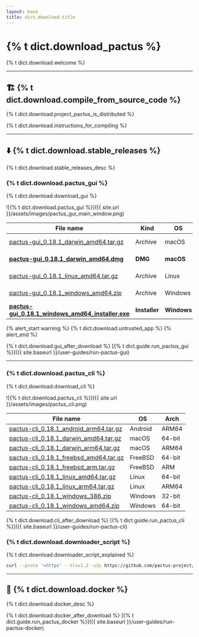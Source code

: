 ```yaml
---
layout: base
title: dict.download.title
---
```


# {% t dict.download_pactus %}

{% t dict.download.welcome %}

---

<h2 id="build">🏗️ {% t dict.download.compile_from_source_code %}</h2>

{% t dict.download.project_pactus_is_distributed %}

{% t dict.download.instructions_for_compiling %}

---

<h2 id="binary">⬇️ {% t dict.download.stable_releases %}</h2>

{% t dict.download.stable_releases_desc %}

<h3 id="gui">{% t dict.download.pactus_gui %}</h3>

{% t dict.download.download_gui %}

![{% t dict.download.pactus_gui %}]({{ site.url }}/assets/images/pactus_gui_main_window.png)

| **File name**                                                                                                                                                         | **Kind**      | **OS**      | **Arch** |
| --------------------------------------------------------------------------------------------------------------------------------------------------------------------- | ------------- | ----------- | -------- |
| [pactus-gui_0.18.1_darwin_amd64.tar.gz](https://github.com/pactus-project/pactus/releases/download/v0.18.1/pactus-gui_0.18.1_darwin_amd64.tar.gz)                     | Archive       | macOS       | 64-bit   |
| [**pactus-gui_0.18.1_darwin_amd64.dmg**](https://github.com/pactus-project/pactus/releases/download/v0.18.1/pactus-gui_0.18.1_darwin_amd64.dmg)                       | **DMG**       | **macOS**   | 64-bit   |
| [pactus-gui_0.18.1_linux_amd64.tar.gz](https://github.com/pactus-project/pactus/releases/download/v0.18.1/pactus-gui_0.18.1_linux_amd64.tar.gz)                       | Archive       | Linux       | 64-bit   |
| [pactus-gui_0.18.1_windows_amd64.zip](https://github.com/pactus-project/pactus/releases/download/v0.18.1/pactus-gui_0.18.1_windows_amd64.zip)                         | Archive       | Windows     | 64-bit   |
| [**pactus-gui_0.18.1_windows_amd64_installer.exe**](https://github.com/pactus-project/pactus/releases/download/v0.18.1/pactus-gui_0.18.1_windows_amd64_installer.exe) | **Installer** | **Windows** | 64-bit   |

{% alert_start warning %}
  {% t dict.download.untrusted_app %}
{% alert_end %}

{% t dict.download.gui_after_download %} [{% t dict.guide.run_pactus_gui %}]({{ site.baseurl }}/user-guides/run-pactus-gui)

---

<h3 id="cli">{% t dict.download.pactus_cli %}</h3>

{% t dict.download.download_cli %}

![{% t dict.download.pactus_cli %}]({{ site.url }}/assets/images/pactus_cli.png)

| **File name**                                                                                                                                       | **OS**  | **Arch** |
| --------------------------------------------------------------------------------------------------------------------------------------------------- | ------- | -------- |
| [pactus-cli_0.18.1_android_arm64.tar.gz](https://github.com/pactus-project/pactus/releases/download/v0.18.1/pactus-cli_0.18.1_android_arm64.tar.gz) | Android | ARM64    |
| [pactus-cli_0.18.1_darwin_amd64.tar.gz](https://github.com/pactus-project/pactus/releases/download/v0.18.1/pactus-cli_0.18.1_darwin_amd64.tar.gz)   | macOS   | 64-bit   |
| [pactus-cli_0.18.1_darwin_arm64.tar.gz](https://github.com/pactus-project/pactus/releases/download/v0.18.1/pactus-cli_0.18.1_darwin_arm64.tar.gz)   | macOS   | ARM64    |
| [pactus-cli_0.18.1_freebsd_amd64.tar.gz](https://github.com/pactus-project/pactus/releases/download/v0.18.1/pactus-cli_0.18.1_freebsd_amd64.tar.gz) | FreeBSD | 64-bit   |
| [pactus-cli_0.18.1_freebsd_arm.tar.gz](https://github.com/pactus-project/pactus/releases/download/v0.18.1/pactus-cli_0.18.1_freebsd_arm.tar.gz)     | FreeBSD | ARM      |
| [pactus-cli_0.18.1_linux_amd64.tar.gz](https://github.com/pactus-project/pactus/releases/download/v0.18.1/pactus-cli_0.18.1_linux_amd64.tar.gz)     | Linux   | 64-bit   |
| [pactus-cli_0.18.1_linux_arm64.tar.gz](https://github.com/pactus-project/pactus/releases/download/v0.18.1/pactus-cli_0.18.1_linux_arm64.tar.gz)     | Linux   | ARM64    |
| [pactus-cli_0.18.1_windows_386.zip](https://github.com/pactus-project/pactus/releases/download/v0.18.1/pactus-cli_0.18.1_windows_386.zip)           | Windows | 32-bit   |
| [pactus-cli_0.18.1_windows_amd64.zip](https://github.com/pactus-project/pactus/releases/download/v0.18.1/pactus-cli_0.18.1_windows_amd64.zip)       | Windows | 64-bit   |

{% t dict.download.cli_after_download %} [{% t dict.guide.run_pactus_cli %}]({{ site.baseurl }}/user-guides/run-pactus-cli)

<h3 id="downloader_script">{% t dict.download.downloader_script %}</h3>

{% t dict.download.downloader_script_explained %}

```sh
curl --proto '=https' --tlsv1.2 -sSL https://github.com/pactus-project/pactus/releases/download/v{{ site.latest_version }}/pactus_downloader.sh | sh
```

---

<h2 id="docker">🐳 {% t dict.download.docker %}</h2>

{% t dict.download.docker_desc %}

{% t dict.download.docker_after_download %} [{% t dict.guide.run_pactus_docker %}]({{ site.baseurl }}/user-guides/run-pactus-docker)

